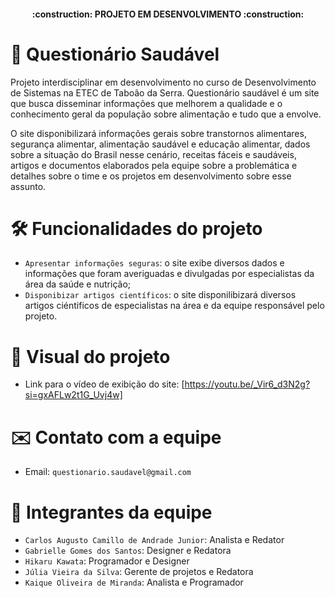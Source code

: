<h4 align="center"> 
	:construction:  PROJETO EM DESENVOLVIMENTO  :construction:
</h4>

# 🍎 Questionário Saudável
Projeto interdisciplinar em desenvolvimento no curso de Desenvolvimento de Sistemas na ETEC de Taboão da Serra. Questionário saudável é um site que busca disseminar informações que melhorem a qualidade e o conhecimento geral da população sobre alimentação e tudo que a envolve.

O site disponibilizará informações gerais sobre transtornos alimentares, segurança alimentar, alimentação saudável e educação alimentar, dados sobre a situação do Brasil nesse cenário, receitas fáceis e saudáveis, artigos e documentos elaborados pela equipe sobre a problemática e detalhes sobre o time e os projetos em desenvolvimento sobre esse assunto.

# 🛠️ Funcionalidades do projeto
- `Apresentar informações seguras`: o site exibe diversos dados e informações que foram averiguadas e divulgadas por especialistas da área da saúde e nutrição;
- `Disponibizar artigos científicos`: o site disponilibizará diversos artigos ciéntificos de especialistas na área e da equipe responsável pelo projeto.

# 📖 Visual do projeto
- Link para o vídeo de exibição do site: [https://youtu.be/_Vir6_d3N2g?si=gxAFLw2t1G_Uvj4w]

# ✉️ Contato com a equipe
- Email: `questionario.saudavel@gmail.com`

# 🤵 Integrantes da equipe
- `Carlos Augusto Camillo de Andrade Junior`: Analista e Redator
- `Gabrielle Gomes dos Santos`: Designer e Redatora
- `Hikaru Kawata`: Programador e Designer
- `Júlia Vieira da Silva`: Gerente de projetos e Redatora
- `Kaique Oliveira de Miranda`: Analista e Programador
